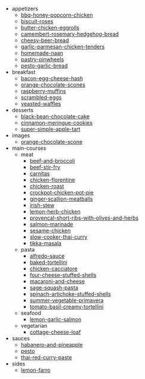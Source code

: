 * appetizers
  * [bbq-honey-popcorn-chicken](./appetizers/bbq-honey-popcorn-chicken.md)
  * [biscuit-roses](./appetizers/biscuit-roses.md)
  * [butter-chicken-eggrolls](./appetizers/butter-chicken-eggrolls.md)
  * [camembert-rosemary-hedgehog-bread](./appetizers/camembert-rosemary-hedgehog-bread.md)
  * [cheesy-beer-bread](./appetizers/cheesy-beer-bread.md)
  * [garlic-parmesan-chicken-tenders](./appetizers/garlic-parmesan-chicken-tenders.md)
  * [homemade-naan](./appetizers/homemade-naan.md)
  * [pastry-pinwheels](./appetizers/pastry-pinwheels.md)
  * [pesto-garlic-bread](./appetizers/pesto-garlic-bread.md)
* breakfast
  * [bacon-egg-cheese-hash](./breakfast/bacon-egg-cheese-hash.md)
  * [orange-chocolate-scones](./breakfast/orange-chocolate-scones.md)
  * [raspberry-muffins](./breakfast/raspberry-muffins.md)
  * [scrambled-eggs](./breakfast/scrambled-eggs.md)
  * [yeasted-waffles](./breakfast/yeasted-waffles.md)
* desserts
  * [black-bean-chocolate-cake](./desserts/black-bean-chocolate-cake.md)
  * [cinnamon-meringue-cookies](./desserts/cinnamon-meringue-cookies.md)
  * [super-simple-apple-tart](./desserts/super-simple-apple-tart.md)
* images
  * [orange-chocolate-scone](./images/orange-chocolate-scone.jpeg)
* main-courses
  * meat
    * [beef-and-broccoli](./main-courses/meat/beef-and-broccoli.md)
    * [beef-stir-fry](./main-courses/meat/beef-stir-fry.md)
    * [carnitas](./main-courses/meat/carnitas.md)
    * [chicken-florentine](./main-courses/meat/chicken-florentine.md)
    * [chicken-roast](./main-courses/meat/chicken-roast.md)
    * [crockpot-chicken-pot-pie](./main-courses/meat/crockpot-chicken-pot-pie.md)
    * [ginger-scallion-meatballs](./main-courses/meat/ginger-scallion-meatballs.md)
    * [irish-stew](./main-courses/meat/irish-stew.md)
    * [lemon-herb-chicken](./main-courses/meat/lemon-herb-chicken.md)
    * [provencal-short-ribs-with-olives-and-herbs](./main-courses/meat/provencal-short-ribs-with-olives-and-herbs.md)
    * [salmon-marinade](./main-courses/meat/salmon-marinade.md)
    * [sesame-chicken](./main-courses/meat/sesame-chicken.md)
    * [slow-cooker-thai-curry](./main-courses/meat/slow-cooker-thai-curry.md)
    * [tikka-masala](./main-courses/meat/tikka-masala.md)
  * pasta
    * [alfredo-sauce](./main-courses/pasta/alfredo-sauce.md)
    * [baked-tortellini](./main-courses/pasta/baked-tortellini.md)
    * [chicken-cacciatore](./main-courses/pasta/chicken-cacciatore.md)
    * [four-cheese-stuffed-shells](./main-courses/pasta/four-cheese-stuffed-shells.md)
    * [macaroni-and-cheese](./main-courses/pasta/macaroni-and-cheese.md)
    * [sage-squash-pasta](./main-courses/pasta/sage-squash-pasta.md)
    * [spinach-artichoke-stuffed-shells](./main-courses/pasta/spinach-artichoke-stuffed-shells.md)
    * [summer-vegetable-primavera](./main-courses/pasta/summer-vegetable-primavera.md)
    * [tomato-basil-creamy-tortellini](./main-courses/pasta/tomato-basil-creamy-tortellini.md)
  * seafood
    * [lemon-garlic-salmon](./main-courses/seafood/lemon-garlic-salmon.md)
  * vegetarian
    * [cottage-cheese-loaf](./main-courses/vegetarian/cottage-cheese-loaf.md)
* sauces
  * [habanero-and-pineapple](./sauces/habanero-and-pineapple.md)
  * [pesto](./sauces/pesto.md)
  * [thai-red-curry-paste](./sauces/thai-red-curry-paste.md)
* sides
  * [lemon-farro](./sides/lemon-farro.md)
